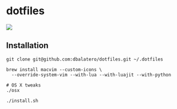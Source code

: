 dotfiles
========

<img src="https://raw.githubusercontent.com/dbalatero/dotfiles/master/images/preview.png" />

Installation
------------
```
git clone git@github.com:dbalatero/dotfiles.git ~/.dotfiles

brew install macvim --custom-icons \
  --override-system-vim --with-lua --with-luajit --with-python

# OS X tweaks
./osx

./install.sh
```
